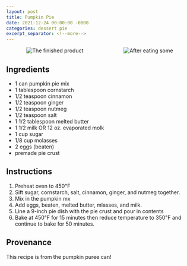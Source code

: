 ```yaml
---
layout: post
title: Pumpkin Pie
date: 2021-12-24 00:00:00 -0800
categories: dessert pie
excerpt_separator: <!--more-->
---
```

<div style="overflow: hidden; display: flex; justify-content:space-around;">
    <img alt="The finished product"
        src="{{ site.baseurl }}/img/pumpkin-pie/done.jpeg"
        style="max-height: 300px;"
    />
    <img alt="After eating some"
        src="{{ site.baseurl }}/img/pumpkin-pie/eaten.jpeg"
        style="max-height: 300px;"
    />
</div>
<!--more-->

## Ingredients

- 1 can pumpkin pie mix
- 1 tablespoon cornstarch
- 1/2 teaspoon cinnamon
- 1/2 teaspoon ginger
- 1/2 teaspoon nutmeg
- 1/2 teaspoon salt
- 1 1/2 tablespoon melted butter
- 1 1/2 milk OR 12 oz. evaporated molk
- 1 cup sugar
- 1/8 cup molasses
- 2 eggs (beaten)
- premade pie crust

## Instructions

1. Preheat oven to 450℉
2. Sift sugar, cornstarch, salt, cinnamon, ginger, and nutmeg together.
3. Mix in the pumpkin mx
4. Add eggs, beaten, melted butter, mlasses, and milk.
5. Line a 9-inch pie dish with the pie crust and pour in contents
6. Bake at 450℉ for 15 minutes then reduce temperature to 350℉ and continue to
   bake for 50 minutes.

## Provenance

This recipe is from the pumpkin puree can!
